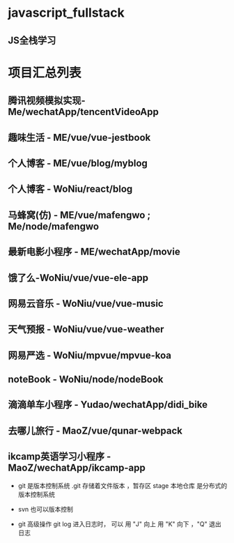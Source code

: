 # javascript_fullstack
  ## JS全栈学习 

# 项目汇总列表
  ## 腾讯视频模拟实现-Me/wechatApp/tencentVideoApp
  ## 趣味生活 - ME/vue/vue-jestbook
  ## 个人博客 - ME/vue/blog/myblog
  ## 个人博客 - WoNiu/react/blog
  ## 马蜂窝(仿) - ME/vue/mafengwo ; Me/node/mafengwo
  ## 最新电影小程序 - ME/wechatApp/movie
  ## 饿了么-WoNiu/vue/vue-ele-app
  ## 网易云音乐 - WoNiu/vue/vue-music
  ## 天气预报 - WoNiu/vue/vue-weather
  ## 网易严选 - WoNiu/mpvue/mpvue-koa
  ## noteBook - WoNiu/node/nodeBook
  ## 滴滴单车小程序 - Yudao/wechatApp/didi_bike
  ## 去哪儿旅行 - MaoZ/vue/qunar-webpack
  ## ikcamp英语学习小程序 - MaoZ/wechatApp/ikcamp-app



- git 是版本控制系统
  .git 存储着文件版本 ，暂存区 stage 
  本地仓库 
  是分布式的版本控制系统

- svn 也可以版本控制

- git 高级操作 git log  进入日志时， 可以 用 "J" 向上  用 "K" 向下  ，"Q" 退出 日志

